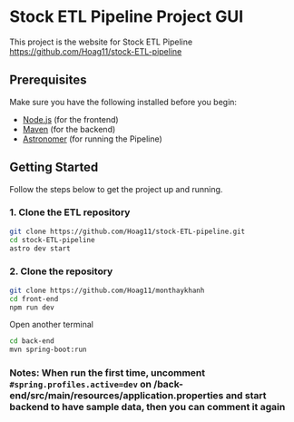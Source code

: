 # Stock ETL Pipeline Project GUI

This project is the website for Stock ETL Pipeline https://github.com/Hoag11/stock-ETL-pipeline
## Prerequisites

Make sure you have the following installed before you begin:

- [Node.js](https://nodejs.org/) (for the frontend)
- [Maven](https://maven.apache.org/) (for the backend)
- [Astronomer](https://www.astronomer.io/docs/astro/cli/overview) (for running the Pipeline)

## Getting Started

Follow the steps below to get the project up and running.

### 1. Clone the ETL repository

```bash
git clone https://github.com/Hoag11/stock-ETL-pipeline.git
cd stock-ETL-pipeline
astro dev start
```
### 2. Clone the repository
```bash
git clone https://github.com/Hoag11/monthaykhanh
cd front-end
npm run dev
```
Open another terminal
```bash
cd back-end
mvn spring-boot:run
```

### Notes: When run the first time, uncomment `#spring.profiles.active=dev` on /back-end/src/main/resources/application.properties and start backend to have sample data, then you can comment it again 
